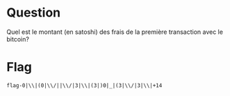 # Question

Quel est le montant (en satoshi) des frais de la première transaction avec le bitcoin?

# Flag

`flag-0|\\|(0|\\/||\\/|3|\\|(3|)0|_|(3|\\/|3|\\|+14`

